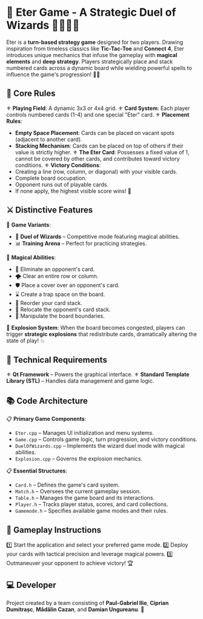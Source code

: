 # 🔮 Eter Game - A Strategic Duel of Wizards 🧙‍♀️🧙‍♂️

Eter is a **turn-based strategy game** designed for two players. Drawing inspiration from timeless classics like **Tic-Tac-Toe** and **Connect 4**, Eter introduces unique mechanics that infuse the gameplay with **magical elements** and **deep strategy**. Players strategically place and stack numbered cards across a dynamic board while wielding powerful spells to influence the game's progression! 📝🎴

## 📖 Core Rules
⚜️ **Playing Field**: A dynamic 3x3 or 4x4 grid.
⚜️ **Card System**: Each player controls numbered cards (1-4) and one special "Eter" card.
⚜️ **Placement Rules**:
* **Empty Space Placement**: Cards can be placed on vacant spots (adjacent to another card).
* **Stacking Mechanism**: Cards can be placed on top of others if their value is strictly higher.
⚜️ **The Eter Card**: Possesses a fixed value of 1, cannot be covered by other cards, and contributes toward victory conditions.
⚜️ **Victory Conditions**:
* Creating a line (row, column, or diagonal) with your visible cards.
* Complete board occupation.
* Opponent runs out of playable cards.
* If none apply, the highest visible score wins! 🏅

## ⚔️ Distinctive Features
🎲 **Game Variants**:
* 🌟 **Duel of Wizards** – Competitive mode featuring magical abilities.
* 📊 **Training Arena** – Perfect for practicing strategies.

🎯 **Magical Abilities**:
* 💫 Eliminate an opponent's card.
* 🌪️ Clear an entire row or column.
* 🛡️ Place a cover over an opponent's card.
* ⌛ Create a trap space on the board.
* 🎪 Reorder your card stack.
* 🔁 Relocate the opponent's card stack.
* 📑 Manipulate the board boundaries.

🌋 **Explosion System**: When the board becomes congested, players can trigger **strategic explosions** that redistribute cards, dramatically altering the state of play! 💥

## 🔧 Technical Requirements
⚜️ **Qt Framework** – Powers the graphical interface.
⚜️ **Standard Template Library (STL)** – Handles data management and game logic.

## 📚 Code Architecture
📋 **Primary Game Components**:
* `Eter.cpp` – Manages UI initialization and menu systems.
* `Game.cpp` – Controls game logic, turn progression, and victory conditions.
* `DuelOfWizards.cpp` – Implements the wizard duel mode with magical abilities.
* `Explosion.cpp` – Governs the explosion mechanics.

📋 **Essential Structures**:
* `Card.h` – Defines the game's card system.
* `Match.h` – Oversees the current gameplay session.
* `Table.h` – Manages the game board and its interactions.
* `Player.h` – Tracks player status, scores, and card collections.
* `Gamemode.h` – Specifies available game modes and their rules.

## 🎯 Gameplay Instructions
1️⃣ Start the application and select your preferred game mode.
2️⃣ Deploy your cards with tactical precision and leverage magical powers.
3️⃣ Outmaneuver your opponent to achieve victory! 🏆

## 💻 Developer
Project created by a team consisting of **Paul-Gabriel Ilie**, **Ciprian Dumitrașc**, **Mădălin Cazan**, and **Damian Ungureanu**. 🚀
